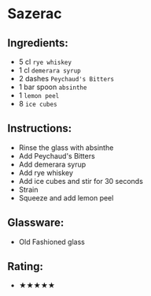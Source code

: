 # Sazerac

## Ingredients:
- 5 cl `rye whiskey`
- 1 cl `demerara syrup`
- 2 dashes `Peychaud's Bitters`
- 1 bar spoon `absinthe`
- 1 `lemon peel`
- 8 `ice cubes`

## Instructions:
- Rinse the glass with absinthe
- Add Peychaud's Bitters
- Add demerara syrup
- Add rye whiskey
- Add ice cubes and stir for 30 seconds
- Strain
- Squeeze and add lemon peel

## Glassware:
- Old Fashioned glass

## Rating:
- ★★★★★